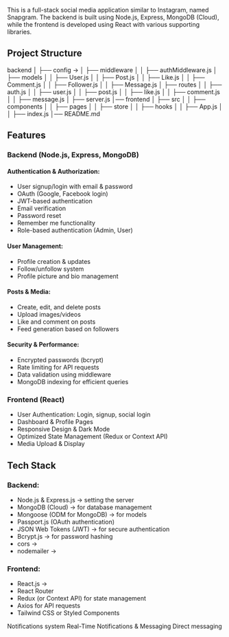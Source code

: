 This is a full-stack social media application similar to Instagram, named Snapgram. The backend is built using Node.js, Express, MongoDB (Cloud), while the frontend is developed using React with various supporting libraries.

## Project Structure
backend
│   ├── config -> 
│   ├── middleware
│   │   ├── authMiddleware.js
│   ├── models
│   │   ├── User.js
│   │   ├── Post.js
│   │   ├── Like.js
│   │   ├── Comment.js
│   │   ├── Follower.js
│   │   ├── Message.js
│   ├── routes
│   │   ├── auth.js
│   │   ├── user.js
│   │   ├── post.js
│   │   ├── like.js
│   │   ├── comment.js
│   │   ├── message.js
│   ├── server.js
│── frontend
│   ├── src
│   │   ├── components
│   │   ├── pages
│   │   ├── store
│   │   ├── hooks
│   │   ├── App.js
│   │   ├── index.js
│── README.md
## Features
### Backend (Node.js, Express, MongoDB)
#### Authentication & Authorization:
- User signup/login with email & password
- OAuth (Google, Facebook login)
- JWT-based authentication
- Email verification
- Password reset
- Remember me functionality
- Role-based authentication (Admin, User)
#### User Management:
- Profile creation & updates
- Follow/unfollow system
- Profile picture and bio management
#### Posts & Media:
- Create, edit, and delete posts
- Upload images/videos
- Like and comment on posts
- Feed generation based on followers
#### Security & Performance:
- Encrypted passwords (bcrypt)
- Rate limiting for API requests
- Data validation using middleware
- MongoDB indexing for efficient queries

### Frontend (React)
- User Authentication: Login, signup, social login
- Dashboard & Profile Pages
- Responsive Design & Dark Mode
- Optimized State Management (Redux or Context API)
- Media Upload & Display

## Tech Stack
### Backend:
- Node.js & Express.js -> setting the server
- MongoDB (Cloud) -> for database management
- Mongoose (ODM for MongoDB) -> for models
- Passport.js (OAuth authentication) 
- JSON Web Tokens (JWT) -> for secure authentication
- Bcrypt.js -> for password hashing
- cors ->
- nodemailer -> 

### Frontend:
- React.js ->
- React Router
- Redux (or Context API) for state management
- Axios for API requests
- Tailwind CSS or Styled Components


Notifications system
Real-Time Notifications & Messaging
Direct messaging
